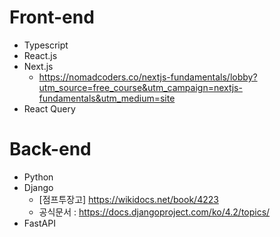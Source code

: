# Front-end
- Typescript
- React.js
- Next.js
  - https://nomadcoders.co/nextjs-fundamentals/lobby?utm_source=free_course&utm_campaign=nextjs-fundamentals&utm_medium=site 
- React Query


# Back-end
- Python
- Django
    - [점프투장고] https://wikidocs.net/book/4223
    - 공식문서 : https://docs.djangoproject.com/ko/4.2/topics/
- FastAPI
